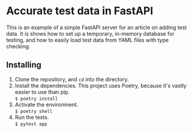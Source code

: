 # Accurate test data in FastAPI

This is an example of a simple FastAPI server for an article on adding test
data. It is shows how to set up a temporary, in-memory database for testing,
and how to easily load test data from YAML files with type checking.


## Installing

1. Clone the repository, and `cd` into the directory.
2. Install the dependencies. This project uses Poetry, because it's vastly
   easier to use than pip.<br>
   `$ poetry install`
3. Activate the environment.<br>
   `$ poetry shell`
4. Run the tests.<br>
   `$ pytest app`
